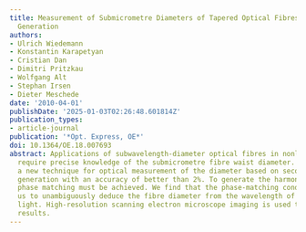 ```yaml
---
title: Measurement of Submicrometre Diameters of Tapered Optical Fibres Using Harmonic
  Generation
authors:
- Ulrich Wiedemann
- Konstantin Karapetyan
- Cristian Dan
- Dimitri Pritzkau
- Wolfgang Alt
- Stephan Irsen
- Dieter Meschede
date: '2010-04-01'
publishDate: '2025-01-03T02:26:48.601814Z'
publication_types:
- article-journal
publication: '*Opt. Express, OE*'
doi: 10.1364/OE.18.007693
abstract: Applications of subwavelength-diameter optical fibres in nonlinear optics
  require precise knowledge of the submicrometre fibre waist diameter. We demonstrate
  a new technique for optical measurement of the diameter based on second- and third-harmonic
  generation with an accuracy of better than 2%. To generate the harmonic light, inter-modal
  phase matching must be achieved. We find that the phase-matching condition allows
  us to unambiguously deduce the fibre diameter from the wavelength of the harmonic
  light. High-resolution scanning electron microscope imaging is used to verify the
  results.
---
```

